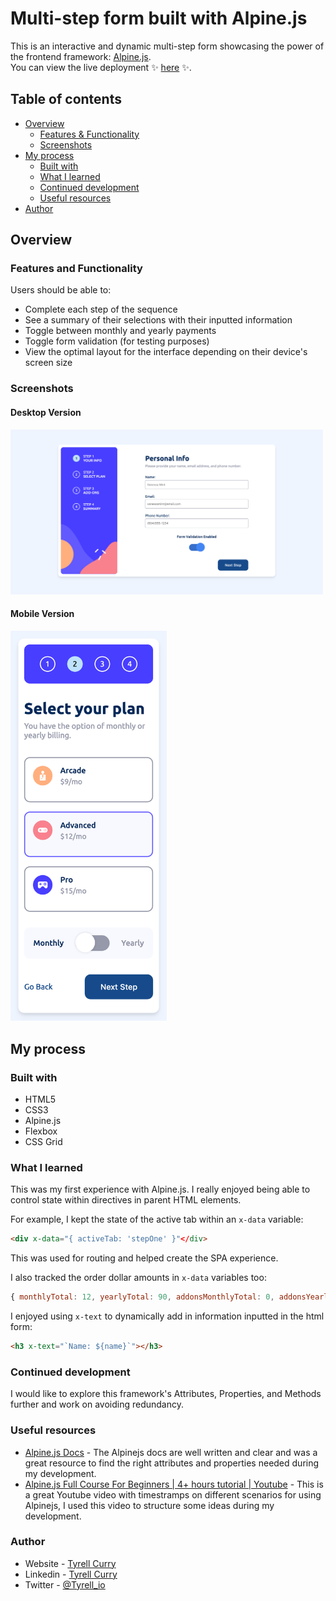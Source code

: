 # Multi-step form built with Alpine.js

This is an interactive and dynamic multi-step form showcasing the power of the frontend framework: [Alpine.js](https://alpinejs.dev/).
<br>You can view the live deployment ✨ [here](https://multistep-form-tc.netlify.app/) ✨.

## Table of contents

- [Overview](#overview)
  - [Features & Functionality](#overview)
  - [Screenshots](#screenshots)
- [My process](#my-process)
  - [Built with](#my-process)
  - [What I learned](#what-i-learned)
  - [Continued development](#continued-development)
  - [Useful resources](#useful-resources)
- [Author](#author)

## Overview

### Features and Functionality

Users should be able to:

- Complete each step of the sequence
- See a summary of their selections with their inputted information
- Toggle between monthly and yearly payments
- Toggle form validation (for testing purposes)
- View the optimal layout for the interface depending on their device's screen size

### Screenshots

#### Desktop Version
<img src="./assets/images/desktop.png" alt="drawing" width="500"/>

#### Mobile Version
<img src="./assets/images/mobile.png" alt="drawing" width="250"/>

## My process

### Built with

- HTML5
- CSS3
- Alpine.js
- Flexbox
- CSS Grid

### What I learned

This was my first experience with Alpine.js. I really enjoyed being able to control state within directives in parent HTML elements.

For example, I kept the state of the active tab within an `x-data` variable:

```html
<div x-data="{ activeTab: 'stepOne' }"</div>
```
This was used for routing and helped create the SPA experience.

I also tracked the order dollar amounts in `x-data` variables too:

```js
{ monthlyTotal: 12, yearlyTotal: 90, addonsMonthlyTotal: 0, addonsYearlyTotal: 0 }
```

I enjoyed using `x-text` to dynamically add in information inputted in the html form:

```html
<h3 x-text="`Name: ${name}`"></h3>
```

### Continued development

I would like to explore this framework's Attributes, Properties, and Methods further and work on avoiding redundancy. 

### Useful resources

- [Alpine.js Docs](https://alpinejs.dev/start-here) - The Alpinejs docs are well written and clear and was a great resource to find the right attributes and properties needed during my development.
- [Alpine.js Full Course For Beginners | 4+ hours tutorial | Youtube](https://youtu.be/5ILDMMLgX0E) - This is a great Youtube video with timestramps on different scenarios for using Alpinejs, I used this video to structure some ideas during my development.

### Author

- Website - [Tyrell Curry](https://www.your-site.com)
- Linkedin - [Tyrell Curry](https://www.linkedin.com/feed/)
- Twitter - [@Tyrell_io](https://twitter.com/Tyrell_io)
